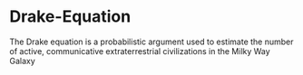 # Drake-Equation
The Drake equation is a probabilistic argument used to estimate the number of active, communicative extraterrestrial civilizations in the Milky Way Galaxy

